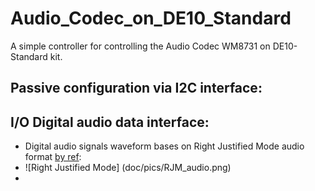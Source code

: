 # Audio_Codec_on_DE10_Standard
A simple controller for controlling the Audio Codec WM8731 on DE10-Standard kit.

## Passive configuration via I2C interface:

## I/O Digital audio data interface:
- Digital audio signals waveform bases on Right Justified Mode audio format [by ref](ref/WolfsonWM8731.pdf):
- ![Right Justified Mode] (doc/pics/RJM_audio.png)
- 
